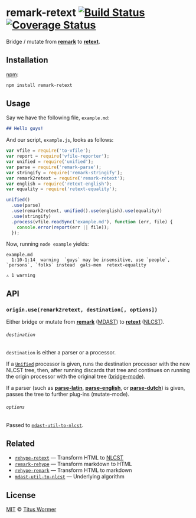 # remark-retext [![Build Status][travis-badge]][travis] [![Coverage Status][codecov-badge]][codecov]

Bridge / mutate from [**remark**][remark] to [**retext**][retext].

## Installation

[npm][]:

```bash
npm install remark-retext
```

## Usage

Say we have the following file, `example.md`:

```markdown
## Hello guys!
```

And our script, `example.js`, looks as follows:

```javascript
var vfile = require('to-vfile');
var report = require('vfile-reporter');
var unified = require('unified');
var parse = require('remark-parse');
var stringify = require('remark-stringify');
var remark2retext = require('remark-retext');
var english = require('retext-english');
var equality = require('retext-equality');

unified()
  .use(parse)
  .use(remark2retext, unified().use(english).use(equality))
  .use(stringify)
  .process(vfile.readSync('example.md'), function (err, file) {
    console.error(report(err || file));
  });
```

Now, running `node example` yields:

```text
example.md
  1:10-1:14  warning  `guys` may be insensitive, use `people`, `persons`, `folks` instead  gals-men  retext-equality

⚠ 1 warning
```

## API

### `origin.use(remark2retext, destination[, options])`

Either bridge or mutate from [**remark**][remark] ([MDAST][]) to
[**retext**][retext] ([NLCST][]).

###### `destination`

`destination` is either a parser or a processor.

If a [`Unified`][processor] processor is given, runs the destination
processor with the new NLCST tree, then, after running discards that
tree and continues on running the origin processor with the original
tree ([bridge-mode][bridge]).

If a parser (such as [**parse-latin**][latin], [**parse-english**][english],
or [**parse-dutch**][dutch]) is given, passes the tree to further
plug-ins (mutate-mode).

###### `options`

Passed to [`mdast-util-to-nlcst`][to-nlcst].

## Related

*   [`rehype-retext`](https://github.com/rehypejs/rehype-retext)
    — Transform HTML to [NLCST][]
*   [`remark-rehype`](https://github.com/remarkjs/remark-rehype)
    — Transform markdown to HTML
*   [`rehype-remark`](https://github.com/rehypejs/rehype-remark)
    — Transform HTML to markdown
*   [`mdast-util-to-nlcst`][to-nlcst]
    — Underlying algorithm

## License

[MIT][license] © [Titus Wormer][author]

<!-- Definitions -->

[travis-badge]: https://img.shields.io/travis/remarkjs/remark-retext.svg

[travis]: https://travis-ci.org/remarkjs/remark-retext

[codecov-badge]: https://img.shields.io/codecov/c/github/remarkjs/remark-retext.svg

[codecov]: https://codecov.io/github/remarkjs/remark-retext

[npm]: https://docs.npmjs.com/cli/install

[license]: LICENSE

[author]: http://wooorm.com

[mdast]: https://github.com/syntax-tree/mdast

[remark]: https://github.com/remarkjs/remark

[retext]: https://github.com/retextjs/retext

[processor]: https://github.com/unifiedjs/unified#processor

[bridge]: https://github.com/unifiedjs/unified#processing-between-syntaxes

[nlcst]: https://github.com/syntax-tree/nlcst

[latin]: https://github.com/wooorm/parse-latin

[english]: https://github.com/wooorm/parse-english

[dutch]: https://github.com/wooorm/parse-dutch

[to-nlcst]: https://github.com/syntax-tree/mdast-util-to-nlcst
